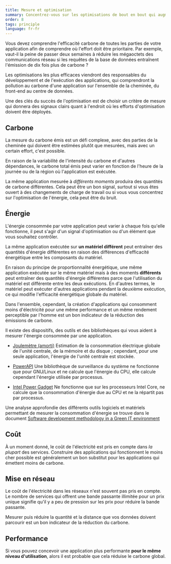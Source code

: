 ```yaml
---
title: Mesure et optimisation 
summary: Concentrez-vous sur les optimisations de bout en bout qui augmentent l’efficacité globale en empreinte carbone
order: 8
tags: principle
language: fr-fr
---
```


Vous devez comprendre l'efficacité carbone de toutes les parties de votre application afin de comprendre où l'effort doit être prioritaire. Par exemple, vaut-il la peine de passer deux semaines à réduire les mégaoctets des communications réseau si les requêtes de la base de données entraînent l'émission de dix fois plus de carbone ?

Les optimisations les plus efficaces viendront des responsables du développement et de l'exécution des applications, qui comprendront la pollution au carbone d'une application sur l'ensemble de la cheminée, du front-end au centre de données. 

Une des clés du succès de l'optimisation est de choisir un critère de mesure qui donnera des signaux clairs quant à l'endroit où les efforts d'optimisation doivent être déployés.

## Carbone

La mesure du carbone émis est un défi complexe, avec des parties de la cheminée qui doivent être estimées plutôt que mesurées, mais avec un certain effort, c'est possible.

En raison de la variabilité de l'intensité du carbone et d'autres dépendances, le carbone total émis peut varier en fonction de l'heure de la journée ou de la région où l'application est exécutée. 

La même application mesurée à *différents moments* produira des quantités de carbone différentes. Cela peut être un bon signal, surtout si vous êtes ouvert à des changements de charge de travail ou si vous vous concentrez sur l'optimisation de l'énergie, cela peut être du bruit.


## Énergie

L'énergie consommée par votre application peut varier à chaque fois qu'elle fonctionne, il peut s'agir d'un signal d'optimisation ou d'un élément que vous souhaitez contrôler.

La même application exécutée sur **un matériel différent** peut entraîner des quantités d'énergie différentes en raison des différences d'efficacité énergétique entre les composants du matériel.

En raison du principe de proportionnalité énergétique, une même application exécutée sur le même matériel mais à des moments **différents** peut entraîner des quantités d'énergie différentes parce que l'utilisation du matériel est différente entre les deux exécutions. En d'autres termes, le matériel peut exécuter d'autres applications pendant la deuxième exécution, ce qui modifie l'efficacité énergétique globale du matériel.

Dans l'ensemble, cependant, la création d'applications qui consomment moins d'électricité pour une même performance et un même rendement perceptible par l'homme est un bon indicateur de la réduction des émissions de carbone.

Il existe des dispositifs, des outils et des bibliothèques qui vous aident à mesurer l'énergie consommée par une application.

- [Joulemètre (amorti)](https://www.microsoft.com/en-us/research/project/joulemeter-computational-energy-measurement-and-optimization/) 
Estimation de la consommation électrique globale de l'unité centrale, de la mémoire et du disque ; cependant, pour une seule application, l'énergie de l'unité centrale est stockée. 

 
- [PowerAPI](http://powerapi.org/)
Une bibliothèque de surveillance du système ne fonctionne que pour GNU/Linux et ne calcule que l'énergie du CPU, elle calcule cependant l'énergie utilisée par processus. 

 
- [Intel Power Gadget](https://software.intel.com/en-us/articles/intel-power-gadget)
Ne fonctionne que sur les processeurs Intel Core, ne calcule que la consommation d'énergie due au CPU et ne la répartit pas par processus. 
 
Une analyse approfondie des différents outils logiciels et matériels permettant de mesurer la consommation d'énergie se trouve dans le document [Software development methodology in a Green IT environment](https://tel.archives-ouvertes.fr/tel-01724069/document)


## Coût

À un moment donné, le coût de l'électricité est pris en compte dans _la plupart_ des services. Construire des applications qui fonctionnent le moins cher possible est généralement un bon substitut pour les applications qui émettent moins de carbone.

## Mise en réseau

Le coût de l'électricité dans les réseaux n'est souvent pas pris en compte. Le nombre de services qui offrent une bande passante illimitée pour un prix unique signifie qu'il y a peu de pression sur les prix pour réduire la bande passante.  

Mesurer puis réduire la quantité et la distance que vos données doivent parcourir est un bon indicateur de la réduction du carbone.

## Performance

Si vous pouvez concevoir une application plus performante **pour le même niveau d'utilisation**, alors il est probable que cela réduise le carbone global.


